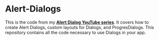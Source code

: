 # Alert-Dialogs
This is the code from my [**Alert Dialog YouTube series**](https://www.youtube.com/playlist?list=PLLmkb5CTw5rSCT3szl8VLBjKhLC8ttt8B). It covers how to create Alert Dialogs, custom layouts for Dialogs, and ProgresDialogs. This repository contains all the code necessary to use Dialogs in your app.
